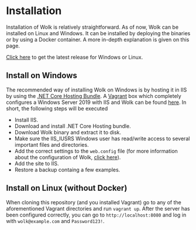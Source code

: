 # Installation

Installation of Wolk is relatively straightforward. As of now, Wolk can be installed on Linux and Windows. It can be installed by deploying the binaries or by using a Docker container. A more in-depth explanation is given on this page.

[Click here](https://github.com/dukeofharen/wolk/releases/latest) to get the latest release for Windows or Linux.

## Install on Windows

The recommended way of installing Wolk on Windows is by hosting it in IIS by using the [.NET Core Hosting Bundle](https://dotnet.microsoft.com/download/dotnet-core/current/runtime). A [Vagrant](https://www.vagrantup.com/) box which completely configures a Windows Server 2019 with IIS and Wolk can be found [here](https://github.com/dukeofharen/wolk/tree/master/samples/install/windows). In short, the following steps will be executed

- Install IIS.
- Download and install .NET Core Hosting bundle.
- Download Wolk binary and extract it to disk.
- Make sure the IIS_IUSRS Windows user has read/write access to several important files and directories.
- Add the correct settings to the `web.config` file (for more information about the configuration of Wolk, [click here](configuration.md)).
- Add the site to IIS.
- Restore a backup containg a few examples.

## Install on Linux (without Docker)

When cloning this repository (and you installed Vagrant) go to any of the aforementioned Vagrant directories and run `vagrant up`. After the server has been configured correctly, you can go to `http://localhost:8080` and log in with `wolk@example.com` and `Password123!`.